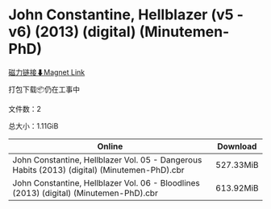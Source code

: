 # John Constantine, Hellblazer (v5 - v6) (2013) (digital) (Minutemen-PhD)

[磁力链接⬇Magnet Link](magnet:?xt=urn:btih:5f7422a8dd212b824ad68763bd971f6c2314b72a&dn=John%20Constantine%2C%20Hellblazer%20%28v5%20-%20v6%29%20%282013%29%20%28digital%29%20%28Minutemen-PhD%29)

打包下载📦仍在工事中

文件数：2

总大小：1.11GiB

Online | Download
--- | ---
John Constantine, Hellblazer Vol. 05 - Dangerous Habits (2013) (digital) (Minutemen-PhD).cbr | 527.33MiB
John Constantine, Hellblazer Vol. 06 - Bloodlines (2013) (digital) (Minutemen-PhD).cbr | 613.92MiB